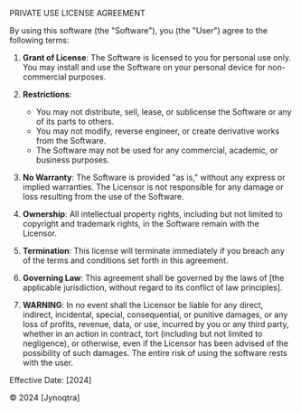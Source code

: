 PRIVATE USE LICENSE AGREEMENT

By using this software (the "Software"), you (the "User") agree to the following terms:

1. **Grant of License**: 
   The Software is licensed to you for personal use only. You may install and use the Software on your personal device for non-commercial purposes.

2. **Restrictions**: 
   - You may not distribute, sell, lease, or sublicense the Software or any of its parts to others.
   - You may not modify, reverse engineer, or create derivative works from the Software.
   - The Software may not be used for any commercial, academic, or business purposes.

3. **No Warranty**:
   The Software is provided "as is," without any express or implied warranties. The Licensor is not responsible for any damage or loss resulting from the use of the Software.

4. **Ownership**: 
   All intellectual property rights, including but not limited to copyright and trademark rights, in the Software remain with the Licensor.

5. **Termination**:
   This license will terminate immediately if you breach any of the terms and conditions set forth in this agreement.

6. **Governing Law**: 
   This agreement shall be governed by the laws of [the applicable jurisdiction, without regard to its conflict of law principles].

7. **WARNING**:
   In no event shall the Licensor be liable for any direct, indirect, incidental, special, consequential, or punitive damages, or any loss of profits, revenue, data, or use, incurred by you or any third party, whether in an action in contract, tort (including but 
   not limited to negligence), or otherwise, even if the Licensor has been advised of the possibility of such damages. The entire risk of using the software rests with the user.

Effective Date: [2024]

© 2024 [Jynoqtra]
